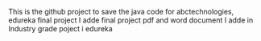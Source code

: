 This is the github project to save the java code for abctechnologies, edureka final project
I adde final project pdf and word document
I adde in Industry grade poject i edureka
